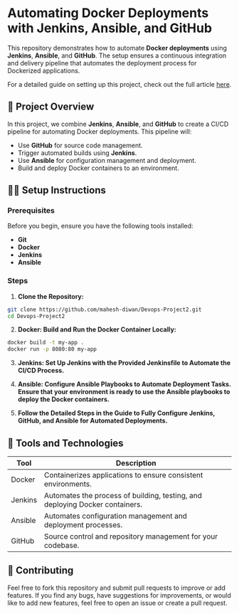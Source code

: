 # Automating Docker Deployments with Jenkins, Ansible, and GitHub

This repository demonstrates how to automate **Docker deployments** using **Jenkins**, **Ansible**, and **GitHub**. The setup ensures a continuous integration and delivery pipeline that automates the deployment process for Dockerized applications.

For a detailed guide on setting up this project, check out the full article [here](https://mahesh1215.hashnode.dev/beginners-guide-automating-docker-deployments-with-jenkins-ansible-and-github?source=more_articles_bottom_blogs).

## 🚀 Project Overview

In this project, we combine **Jenkins**, **Ansible**, and **GitHub** to create a CI/CD pipeline for automating Docker deployments. This pipeline will:

- Use **GitHub** for source code management.
- Trigger automated builds using **Jenkins**.
- Use **Ansible** for configuration management and deployment.
- Build and deploy Docker containers to an environment.

## 🧑‍💻 Setup Instructions

### Prerequisites

Before you begin, ensure you have the following tools installed:

- **Git**
- **Docker**
- **Jenkins**
- **Ansible**

### Steps

1. **Clone the Repository:**

  ```bash
  git clone https://github.com/mahesh-diwan/Devops-Project2.git
  cd Devops-Project2
  ```

2. **Docker: Build and Run the Docker Container Locally:**

  ```bash
  docker build -t my-app .
  docker run -p 8080:80 my-app
  ```

3. **Jenkins: Set Up Jenkins with the Provided Jenkinsfile to Automate the CI/CD Process.**

4. **Ansible: Configure Ansible Playbooks to Automate Deployment Tasks. Ensure that your environment is ready to use the Ansible playbooks to deploy the Docker containers.**

5. **Follow the Detailed Steps in the Guide to Fully Configure Jenkins, GitHub, and Ansible for Automated Deployments.**

## 🔧 Tools and Technologies

| Tool       | Description                                                                 |
|------------|-----------------------------------------------------------------------------|
| Docker     | Containerizes applications to ensure consistent environments.               |
| Jenkins    | Automates the process of building, testing, and deploying Docker containers.|
| Ansible    | Automates configuration management and deployment processes.                |
| GitHub     | Source control and repository management for your codebase.                 |

## 🌟 Contributing

Feel free to fork this repository and submit pull requests to improve or add features. If you find any bugs, have suggestions for improvements, or would like to add new features, feel free to open an issue or create a pull request.

